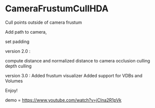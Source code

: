 # CameraFrustumCullHDA

Cull points outside of camera frustum

Add path to camera,

set padding

version 2.0 : 

compute distance and normalized distance to camera
occlusion culling
depth culling

version 3.0 :
Added frustum visualizer
Added support for VDBs and Volumes


Enjoy!

demo = https://www.youtube.com/watch?v=jCIna2R1pVk
